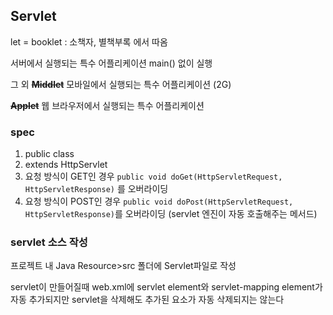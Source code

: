 ## Servlet

let = booklet : 소책자, 별책부록 에서 따옴

서버에서 실행되는 특수 어플리케이션
main() 없이 실행

그 외
**~~Middlet~~** 
모바일에서 실행되는 특수 어플리케이션 (2G)

**~~Applet~~**
웹 브라우저에서 실행되는 특수 어플리케이션

### spec
1) public class
2) extends HttpServlet
3) 요청 방식이 GET인 경우 
`public void doGet(HttpServletRequest, HttpServletResponse)` 를 오버라이딩
4) 요청 방식이 POST인 경우
`public void doPost(HttpServletRequest, HttpServletResponse)`를 오버라이딩
(servlet 엔진이 자동 호출해주는 메서드)

### servlet 소스 작성
프로젝트 내 Java Resource>src 폴더에 Servlet파일로 작성

servlet이 만들어질때 web.xml에 servlet element와  servlet-mapping element가 자동 추가되지만
servlet을 삭제해도 추가된 요소가 자동 삭제되지는 않는다
<!--stackedit_data:
eyJoaXN0b3J5IjpbMjEyNjIxMDY2NywxMDU4MDYyOTIzLC0xOT
Q2MDcwMTgzXX0=
-->